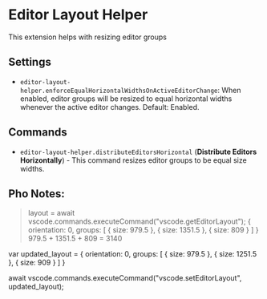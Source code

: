 # Editor Layout Helper

This extension helps with resizing editor groups

## Settings

- `editor-layout-helper.enforceEqualHorizontalWidthsOnActiveEditorChange`: When enabled, editor groups will be resized to equal horizontal widths whenever the active editor changes. Default: Enabled.

## Commands

- `editor-layout-helper.distributeEditorsHorizontal` (**Distribute Editors Horizontally**) - This command resizes editor groups to be equal size widths.


## Pho Notes:
> layout = await vscode.commands.executeCommand("vscode.getEditorLayout");
{
  orientation: 0,
  groups: [ { size: 979.5 }, { size: 1351.5 }, { size: 809 } ]
}
979.5 + 1351.5 + 809 = 3140



var updated_layout = {
  orientation: 0,
  groups: [ { size: 979.5 }, { size: 1251.5 }, { size: 909 } ]
}

await vscode.commands.executeCommand("vscode.setEditorLayout", updated_layout);

